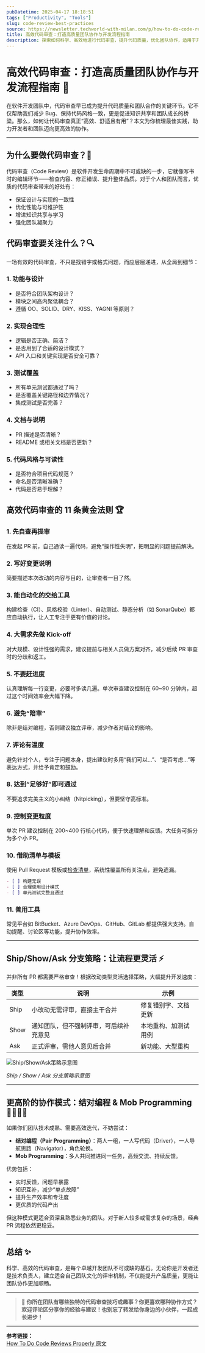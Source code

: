 ```yaml
---
pubDatetime: 2025-04-17 18:18:51
tags: ["Productivity", "Tools"]
slug: code-review-best-practices
source: https://newsletter.techworld-with-milan.com/p/how-to-do-code-reviews-properly
title: 高效代码审查：打造高质量团队协作与开发流程指南
description: 探索如何科学、高效地进行代码审查，提升代码质量，优化团队协作，适用于开发者、技术负责人及所有致力于改进研发流程的软件从业者。
---
```


# 高效代码审查：打造高质量团队协作与开发流程指南 🚀

在软件开发团队中，代码审查早已成为提升代码质量和团队合作的关键环节。它不仅帮助我们减少 Bug、保持代码风格一致，更是促进知识共享和团队成长的桥梁。那么，如何让代码审查真正“高效、舒适且有用”？本文为你梳理最佳实践，助力开发者和团队迈向更高效的协作。

---

## 为什么要做代码审查？🤔

代码审查（Code Review）是软件开发生命周期中不可或缺的一步，它就像写书时的编辑环节——检查内容、修正错误、提升整体品质。对于个人和团队而言，优质的代码审查带来的好处有：

- 保证设计与实现的一致性
- 优化性能与可维护性
- 增进知识共享与学习
- 强化团队凝聚力

## 代码审查要关注什么？🔍

一场有效的代码审查，不只是找错字或格式问题，而应层层递进，从全局到细节：

### 1. 功能与设计

- 是否符合团队架构设计？
- 模块之间高内聚低耦合？
- 遵循 OO、SOLID、DRY、KISS、YAGNI 等原则？

### 2. 实现合理性

- 逻辑是否正确、简洁？
- 是否用到了合适的设计模式？
- API 入口和关键实现是否安全可靠？

### 3. 测试覆盖

- 所有单元测试都通过了吗？
- 是否覆盖关键路径和边界情况？
- 集成测试是否完善？

### 4. 文档与说明

- PR 描述是否清晰？
- README 或相关文档是否更新？

### 5. 代码风格与可读性

- 是否符合项目代码规范？
- 命名是否清晰准确？
- 代码是否易于理解？

## 高效代码审查的 11 条黄金法则 🏆

### 1. 先自查再提审

在发起 PR 前，自己通读一遍代码，避免“操作性失明”，把明显的问题提前解决。

### 2. 写好变更说明

简要描述本次改动的内容与目的，让审查者一目了然。

### 3. 能自动化的交给工具

构建检查（CI）、风格校验（Linter）、自动测试、静态分析（如 SonarQube）都应自动执行，让人工专注于更有价值的讨论。

### 4. 大需求先做 Kick-off

对大规模、设计性强的需求，建议提前与相关人员做方案对齐，减少后续 PR 审查时的分歧和返工。

### 5. 不要赶进度

认真理解每一行变更，必要时多读几遍。单次审查建议控制在 60~90 分钟内，超过这个时间效率会大幅下降。

### 6. 避免“陪审”

除非是结对编程，否则建议独立评审，减少作者对结论的影响。

### 7. 评论有温度

避免针对个人，专注于问题本身，提出建议时多用“我们可以…”、“是否考虑…”等表达方式，并给予肯定和鼓励。

### 8. 达到“足够好”即可通过

不要追求完美主义的小纠结（Nitpicking），但要坚守高标准。

### 9. 控制变更粒度

单次 PR 建议控制在 200~400 行核心代码，便于快速理解和反馈。大任务可拆分为多个小 PR。

### 10. 借助清单与模板

使用 Pull Request 模板或[检查清单](https://github.com/mgreiler/code-review-checklist)，系统性覆盖所有关注点，避免遗漏。

```markdown
- [ ] 构建无误
- [ ] 合理使用设计模式
- [ ] 单元测试完整且通过
```

### 11. 善用工具

常见平台如 BitBucket、Azure DevOps、GitHub、GitLab 都提供强大支持。自动提醒、讨论区等功能，提升协作效率。

---

## Ship/Show/Ask 分支策略：让流程更灵活 ⚡️

并非所有 PR 都需要严格审查！根据改动类型灵活选择策略，大幅提升开发速度：

| 类型 | 说明                                   | 示例                 |
| ---- | -------------------------------------- | -------------------- |
| Ship | 小改动无需评审，直接主干合并           | 修复错别字、文档更新 |
| Show | 通知团队，但不强制评审，可后续补充意见 | 本地重构、加测试用例 |
| Ask  | 正式评审，需他人意见后合并             | 新功能、大型重构     |

![Ship/Show/Ask策略示意图](https://substackcdn.com/image/fetch/w_1456,c_limit,f_auto,q_auto:good,fl_progressive:steep/https%3A%2F%2Fsubstack-post-media.s3.amazonaws.com%2Fpublic%2Fimages%2Fb48c112a-2e2f-44f1-9462-28f2ebcdab3e_1385x2668.png)

_Ship / Show / Ask 分支策略示意图_

---

## 更高阶的协作模式：结对编程 & Mob Programming 👯‍♂️👨‍💻

如果你们团队技术成熟、需要高效迭代，不妨尝试：

- **结对编程（Pair Programming）**：两人一组，一人写代码（Driver），一人导航思路（Navigator），角色轮换。
- **Mob Programming**：多人共同推进同一任务，高频交流、持续反馈。

优势包括：

- 实时反馈，问题早暴露
- 知识互补，减少“单点故障”
- 提升生产效率和专注度
- 更优质的代码产出

但这种模式更适合资深且熟悉业务的团队。对于新人较多或需求复杂的场景，经典 PR 流程依然更稳妥。

---

## 总结 ✨

科学、高效的代码审查，是每个卓越开发团队不可或缺的基石。无论你是开发者还是技术负责人，建立适合自己团队文化的评审机制，不仅能提升产品质量，更能让团队协作更加顺畅。

---

> 💬 **你所在团队有哪些独特的代码审查技巧或趣事？你更喜欢哪种协作方式？欢迎评论区分享你的经验与建议！也别忘了转发给你身边的小伙伴，一起成长进步！**

---

**参考链接：**  
[How To Do Code Reviews Properly 原文](https://newsletter.techworld-with-milan.com/p/how-to-do-code-reviews-properly)
